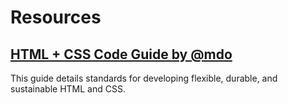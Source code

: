# Resources 

## [HTML + CSS Code Guide by @mdo](http://codeguide.co/)

This guide details standards for developing flexible, durable, and sustainable HTML and CSS.

